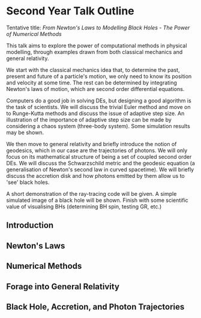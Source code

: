 # Second Year Talk Outline

Tentative title: *From Newton's Laws to Modelling Black Holes - The Power of Numerical Methods*

This talk aims to explore the power of computational methods in physical modelling, through examples drawn from both classical mechanics and general relativity.

We start with the classical mechanics idea that, to determine the past, present and future of a particle's motion, we only need to know its position and velocity at some time. The rest can be determined by integrating Newton's laws of motion, which are second order differential equations.

Computers do a good job in solving DEs, but designing a good algorithm is the task of scientists. We will discuss the trivial Euler method and move on to Runge-Kutta methods and discuss the issue of adaptive step size. An illustration of the importance of adaptive step size can be made by considering a chaos system (three-body system). Some simulation results may be shown.

We then move to general relativity and briefly introduce the notion of geodesics, which in our case are the trajectories of photons. We will only focus on its mathematical structure of being a set of coupled second order DEs. We will discuss the Schwarzschild metric and the geodesic equation (a generalisation of Newton's second law in curved spacetime). We will briefly discuss the accretion disk and how photons emitted by them allow us to 'see' black holes.

A short demonstration of the ray-tracing code will be given. A simple simulated image of a black hole will be shown. Finish with some scientific value of visualising BHs (determining BH spin, testing GR, etc.)

## Introduction

## Newton's Laws

## Numerical Methods

## Forage into General Relativity

## Black Hole, Accretion, and Photon Trajectories
